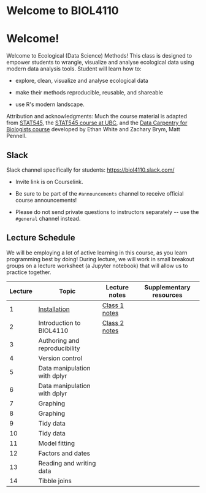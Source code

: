 # Welcome to BIOL4110

# Welcome!

Welcome to Ecological (Data Science) Methods! This class is designed to empower students to wrangle, visualize and analyse ecological data using modern data analysis tools. Student will learn how to:

-   explore, clean, visualize and analyse ecological data

-   make their methods reproducible, reusable, and shareable

-   use R's modern landscape.

Attribution and acknowledgments: Much the course material is adapted from [STAT545](https://stat545.com/), the [STAT545 course at UBC](https://stat545.stat.ubc.ca/), and the [Data Carpentry for Biologists course](https://datacarpentry.org/semester-biology/) developed by Ethan White and Zachary Brym, Matt Pennell.

## Slack

Slack channel specifically for students: <https://biol4110.slack.com/>

-   Invite link is on Courselink.

-   Be sure to be part of the `#announcements` channel to receive official course announcements!

-   Please do not send private questions to instructors separately -- use the `#general` channel instead.

## Lecture Schedule

We will be employing a lot of active learning in this course, as you learn programming best by doing! During lecture, we will work in small breakout groups on a lecture worksheet (a Jupyter notebook) that will allow us to practice together.

| Lecture | Topic                                                                                                                                     | Lecture notes                                                                                                                              | Supplementary resources |
|---------------|---------------|---------------|---------------|
| 1       | [Installation](https://htmlpreview.github.io/?https://github.com/BIOL4110/BIOL4110-course-website/blob/main/content/notes/notes-a00.html) | [Class 1 notes](https://htmlpreview.github.io/?https://github.com/BIOL4110/BIOL4110-course-website/blob/main/content/notes/notes-a00.html) |                         |
| 2       | Introduction to BIOL4110                                                                                                                  | [Class 2 notes](https://htmlpreview.github.io/?https://github.com/BIOL4110/BIOL4110-course-website/blob/main/content/notes/notes-a01.html) |                         |
| 3       | Authoring and reproducibility                                                                                                             |                                                                                                                                            |                         |
| 4       | Version control                                                                                                                           |                                                                                                                                            |                         |
| 5       | Data manipulation with dplyr                                                                                                              |                                                                                                                                            |                         |
| 6       | Data manipulation with dplyr                                                                                                              |                                                                                                                                            |                         |
| 7       | Graphing                                                                                                                                  |                                                                                                                                            |                         |
| 8       | Graphing                                                                                                                                  |                                                                                                                                            |                         |
| 9       | Tidy data                                                                                                                                 |                                                                                                                                            |                         |
| 10      | Tidy data                                                                                                                                 |                                                                                                                                            |                         |
| 11      | Model fitting                                                                                                                             |                                                                                                                                            |                         |
| 12      | Factors and dates                                                                                                                         |                                                                                                                                            |                         |
| 13      | Reading and writing data                                                                                                                  |                                                                                                                                            |                         |
| 14      | Tibble joins                                                                                                                              |                                                                                                                                            |                         |
